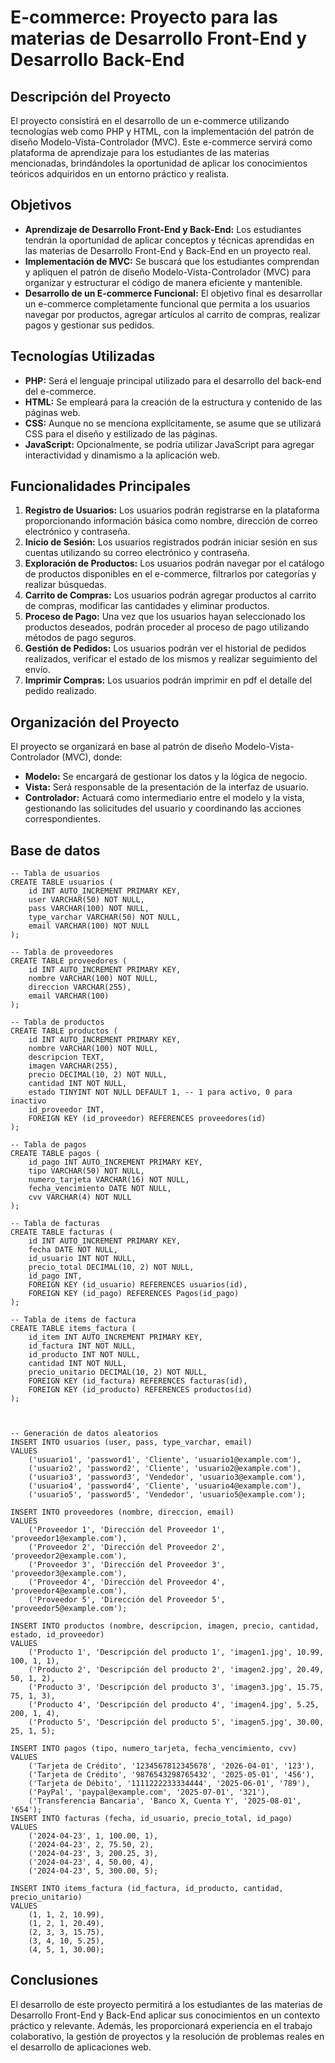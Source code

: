 # E-commerce: Proyecto para las materias de Desarrollo Front-End y Desarrollo Back-End

## Descripción del Proyecto

El proyecto consistirá en el desarrollo de un e-commerce utilizando tecnologías web como PHP y HTML, con la implementación del patrón de diseño Modelo-Vista-Controlador (MVC). Este e-commerce servirá como plataforma de aprendizaje para los estudiantes de las materias mencionadas, brindándoles la oportunidad de aplicar los conocimientos teóricos adquiridos en un entorno práctico y realista.

## Objetivos

- **Aprendizaje de Desarrollo Front-End y Back-End:** Los estudiantes tendrán la oportunidad de aplicar conceptos y técnicas aprendidas en las materias de Desarrollo Front-End y Back-End en un proyecto real.
- **Implementación de MVC:** Se buscará que los estudiantes comprendan y apliquen el patrón de diseño Modelo-Vista-Controlador (MVC) para organizar y estructurar el código de manera eficiente y mantenible.
- **Desarrollo de un E-commerce Funcional:** El objetivo final es desarrollar un e-commerce completamente funcional que permita a los usuarios navegar por productos, agregar artículos al carrito de compras, realizar pagos y gestionar sus pedidos.

## Tecnologías Utilizadas

- **PHP:** Será el lenguaje principal utilizado para el desarrollo del back-end del e-commerce.
- **HTML:** Se empleará para la creación de la estructura y contenido de las páginas web.
- **CSS:** Aunque no se menciona explícitamente, se asume que se utilizará CSS para el diseño y estilizado de las páginas.
- **JavaScript:** Opcionalmente, se podría utilizar JavaScript para agregar interactividad y dinamismo a la aplicación web.

## Funcionalidades Principales

1. **Registro de Usuarios:** Los usuarios podrán registrarse en la plataforma proporcionando información básica como nombre, dirección de correo electrónico y contraseña.
2. **Inicio de Sesión:** Los usuarios registrados podrán iniciar sesión en sus cuentas utilizando su correo electrónico y contraseña.
3. **Exploración de Productos:** Los usuarios podrán navegar por el catálogo de productos disponibles en el e-commerce, filtrarlos por categorías y realizar búsquedas.
4. **Carrito de Compras:** Los usuarios podrán agregar productos al carrito de compras, modificar las cantidades y eliminar productos.
5. **Proceso de Pago:** Una vez que los usuarios hayan seleccionado los productos deseados, podrán proceder al proceso de pago utilizando métodos de pago seguros.
6. **Gestión de Pedidos:** Los usuarios podrán ver el historial de pedidos realizados, verificar el estado de los mismos y realizar seguimiento del envío.
7. **Imprimir Compras:** Los usuarios podrán imprimir en pdf el detalle del pedido realizado.

## Organización del Proyecto

El proyecto se organizará en base al patrón de diseño Modelo-Vista-Controlador (MVC), donde:

- **Modelo:** Se encargará de gestionar los datos y la lógica de negocio.
- **Vista:** Será responsable de la presentación de la interfaz de usuario.
- **Controlador:** Actuará como intermediario entre el modelo y la vista, gestionando las solicitudes del usuario y coordinando las acciones correspondientes.


## Base de datos
```
-- Tabla de usuarios
CREATE TABLE usuarios (
    id INT AUTO_INCREMENT PRIMARY KEY,
    user VARCHAR(50) NOT NULL,
    pass VARCHAR(100) NOT NULL,
    type_varchar VARCHAR(50) NOT NULL,
    email VARCHAR(100) NOT NULL
);

-- Tabla de proveedores
CREATE TABLE proveedores (
    id INT AUTO_INCREMENT PRIMARY KEY,
    nombre VARCHAR(100) NOT NULL,
    direccion VARCHAR(255),
    email VARCHAR(100)
);

-- Tabla de productos
CREATE TABLE productos (
    id INT AUTO_INCREMENT PRIMARY KEY,
    nombre VARCHAR(100) NOT NULL,
    descripcion TEXT,
    imagen VARCHAR(255),
    precio DECIMAL(10, 2) NOT NULL,
    cantidad INT NOT NULL,
    estado TINYINT NOT NULL DEFAULT 1, -- 1 para activo, 0 para inactivo
    id_proveedor INT,
    FOREIGN KEY (id_proveedor) REFERENCES proveedores(id)
);

-- Tabla de pagos
CREATE TABLE pagos (
    id_pago INT AUTO_INCREMENT PRIMARY KEY,
    tipo VARCHAR(50) NOT NULL,
    numero_tarjeta VARCHAR(16) NOT NULL,
    fecha_vencimiento DATE NOT NULL,
    cvv VARCHAR(4) NOT NULL
);

-- Tabla de facturas
CREATE TABLE facturas (
    id INT AUTO_INCREMENT PRIMARY KEY,
    fecha DATE NOT NULL,
    id_usuario INT NOT NULL,
    precio_total DECIMAL(10, 2) NOT NULL,
    id_pago INT,
    FOREIGN KEY (id_usuario) REFERENCES usuarios(id),
    FOREIGN KEY (id_pago) REFERENCES Pagos(id_pago)
);

-- Tabla de items de factura
CREATE TABLE items_factura (
    id_item INT AUTO_INCREMENT PRIMARY KEY,
    id_factura INT NOT NULL,
    id_producto INT NOT NULL,
    cantidad INT NOT NULL,
    precio_unitario DECIMAL(10, 2) NOT NULL,
    FOREIGN KEY (id_factura) REFERENCES facturas(id),
    FOREIGN KEY (id_producto) REFERENCES productos(id)
);



-- Generación de datos aleatorios
INSERT INTO usuarios (user, pass, type_varchar, email)
VALUES 
    ('usuario1', 'password1', 'Cliente', 'usuario1@example.com'),
    ('usuario2', 'password2', 'Cliente', 'usuario2@example.com'),
    ('usuario3', 'password3', 'Vendedor', 'usuario3@example.com'),
    ('usuario4', 'password4', 'Cliente', 'usuario4@example.com'),
    ('usuario5', 'password5', 'Vendedor', 'usuario5@example.com');

INSERT INTO proveedores (nombre, direccion, email)
VALUES 
    ('Proveedor 1', 'Dirección del Proveedor 1', 'proveedor1@example.com'),
    ('Proveedor 2', 'Dirección del Proveedor 2', 'proveedor2@example.com'),
    ('Proveedor 3', 'Dirección del Proveedor 3', 'proveedor3@example.com'),
    ('Proveedor 4', 'Dirección del Proveedor 4', 'proveedor4@example.com'),
    ('Proveedor 5', 'Dirección del Proveedor 5', 'proveedor5@example.com');

INSERT INTO productos (nombre, descripcion, imagen, precio, cantidad, estado, id_proveedor)
VALUES 
    ('Producto 1', 'Descripción del producto 1', 'imagen1.jpg', 10.99, 100, 1, 1),
    ('Producto 2', 'Descripción del producto 2', 'imagen2.jpg', 20.49, 50, 1, 2),
    ('Producto 3', 'Descripción del producto 3', 'imagen3.jpg', 15.75, 75, 1, 3),
    ('Producto 4', 'Descripción del producto 4', 'imagen4.jpg', 5.25, 200, 1, 4),
    ('Producto 5', 'Descripción del producto 5', 'imagen5.jpg', 30.00, 25, 1, 5);

INSERT INTO pagos (tipo, numero_tarjeta, fecha_vencimiento, cvv)
VALUES 
    ('Tarjeta de Crédito', '1234567812345678', '2026-04-01', '123'),
    ('Tarjeta de Crédito', '9876543298765432', '2025-05-01', '456'),
    ('Tarjeta de Débito', '1111222233334444', '2025-06-01', '789'),
    ('PayPal', 'paypal@example.com', '2025-07-01', '321'),
    ('Transferencia Bancaria', 'Banco X, Cuenta Y', '2025-08-01', '654');
INSERT INTO facturas (fecha, id_usuario, precio_total, id_pago)
VALUES 
    ('2024-04-23', 1, 100.00, 1),
    ('2024-04-23', 2, 75.50, 2),
    ('2024-04-23', 3, 200.25, 3),
    ('2024-04-23', 4, 50.00, 4),
    ('2024-04-23', 5, 300.00, 5);

INSERT INTO items_factura (id_factura, id_producto, cantidad, precio_unitario)
VALUES 
    (1, 1, 2, 10.99),
    (1, 2, 1, 20.49),
    (2, 3, 3, 15.75),
    (3, 4, 10, 5.25),
    (4, 5, 1, 30.00);
``` 

## Conclusiones

El desarrollo de este proyecto permitirá a los estudiantes de las materias de Desarrollo Front-End y Back-End aplicar sus conocimientos en un contexto práctico y relevante. Además, les proporcionará experiencia en el trabajo colaborativo, la gestión de proyectos y la resolución de problemas reales en el desarrollo de aplicaciones web.
